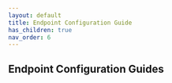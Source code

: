 ```yaml
---
layout: default
title: Endpoint Configuration Guide
has_children: true 
nav_order: 6
---
```


## Endpoint Configuration Guides

